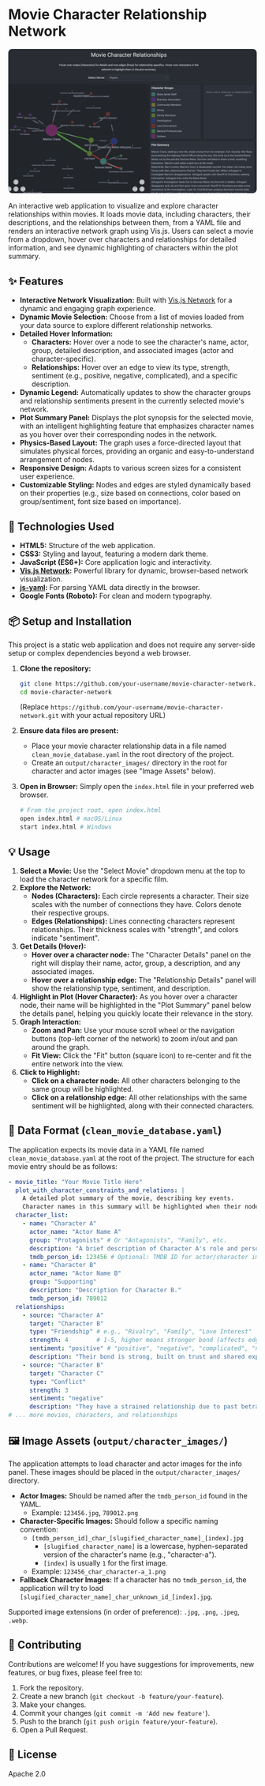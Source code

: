 # Movie Character Relationship Network

<p align="center">
  <img src="README.jpg" alt="Screenshot of the Movie Character Relationship Network" style="border-radius: 8px;">
  <br>
</p>

An interactive web application to visualize and explore character relationships within movies. It loads movie data, including characters, their descriptions, and the relationships between them, from a YAML file and renders an interactive network graph using Vis.js. Users can select a movie from a dropdown, hover over characters and relationships for detailed information, and see dynamic highlighting of characters within the plot summary.

## ✨ Features

*   **Interactive Network Visualization:** Built with [Vis.js Network](https://visjs.github.io/vis-network/docs/network/) for a dynamic and engaging graph experience.
*   **Dynamic Movie Selection:** Choose from a list of movies loaded from your data source to explore different relationship networks.
*   **Detailed Hover Information:**
    *   **Characters:** Hover over a node to see the character's name, actor, group, detailed description, and associated images (actor and character-specific).
    *   **Relationships:** Hover over an edge to view its type, strength, sentiment (e.g., positive, negative, complicated), and a specific description.
*   **Dynamic Legend:** Automatically updates to show the character groups and relationship sentiments present in the currently selected movie's network.
*   **Plot Summary Panel:** Displays the plot synopsis for the selected movie, with an intelligent highlighting feature that emphasizes character names as you hover over their corresponding nodes in the network.
*   **Physics-Based Layout:** The graph uses a force-directed layout that simulates physical forces, providing an organic and easy-to-understand arrangement of nodes.
*   **Responsive Design:** Adapts to various screen sizes for a consistent user experience.
*   **Customizable Styling:** Nodes and edges are styled dynamically based on their properties (e.g., size based on connections, color based on group/sentiment, font size based on importance).

## 🚀 Technologies Used

*   **HTML5:** Structure of the web application.
*   **CSS3:** Styling and layout, featuring a modern dark theme.
*   **JavaScript (ES6+):** Core application logic and interactivity.
*   **[Vis.js Network](https://visjs.github.io/vis-network/docs/network/):** Powerful library for dynamic, browser-based network visualization.
*   **[js-yaml](https://github.com/nodeca/js-yaml):** For parsing YAML data directly in the browser.
*   **Google Fonts (Roboto):** For clean and modern typography.

## 📦 Setup and Installation

This project is a static web application and does not require any server-side setup or complex dependencies beyond a web browser.

1.  **Clone the repository:**
    ```bash
    git clone https://github.com/your-username/movie-character-network.git
    cd movie-character-network
    ```
    (Replace `https://github.com/your-username/movie-character-network.git` with your actual repository URL)

2.  **Ensure data files are present:**
    *   Place your movie character relationship data in a file named `clean_movie_database.yaml` in the root directory of the project.
    *   Create an `output/character_images/` directory in the root for character and actor images (see "Image Assets" below).

3.  **Open in Browser:** Simply open the `index.html` file in your preferred web browser.
    ```bash
    # From the project root, open index.html
    open index.html # macOS/Linux
    start index.html # Windows
    ```

## 💡 Usage

1.  **Select a Movie:** Use the "Select Movie" dropdown menu at the top to load the character network for a specific film.
2.  **Explore the Network:**
    *   **Nodes (Characters):** Each circle represents a character. Their size scales with the number of connections they have. Colors denote their respective groups.
    *   **Edges (Relationships):** Lines connecting characters represent relationships. Their thickness scales with "strength", and colors indicate "sentiment".
3.  **Get Details (Hover):**
    *   **Hover over a character node:** The "Character Details" panel on the right will display their name, actor, group, a description, and any associated images.
    *   **Hover over a relationship edge:** The "Relationship Details" panel will show the relationship type, sentiment, and description.
4.  **Highlight in Plot (Hover Character):** As you hover over a character node, their name will be highlighted in the "Plot Summary" panel below the details panel, helping you quickly locate their relevance in the story.
5.  **Graph Interaction:**
    *   **Zoom and Pan:** Use your mouse scroll wheel or the navigation buttons (top-left corner of the network) to zoom in/out and pan around the graph.
    *   **Fit View:** Click the "Fit" button (square icon) to re-center and fit the entire network into the view.
6.  **Click to Highlight:**
    *   **Click on a character node:** All other characters belonging to the same group will be highlighted.
    *   **Click on a relationship edge:** All other relationships with the same sentiment will be highlighted, along with their connected characters.

## 📂 Data Format (`clean_movie_database.yaml`)

The application expects its movie data in a YAML file named `clean_movie_database.yaml` at the root of the project. The structure for each movie entry should be as follows:

```yaml
- movie_title: "Your Movie Title Here"
  plot_with_character_constraints_and_relations: |
    A detailed plot summary of the movie, describing key events.
    Character names in this summary will be highlighted when their nodes are hovered.
  character_list:
    - name: "Character A"
      actor_name: "Actor Name A"
      group: "Protagonists" # Or "Antagonists", "Family", etc.
      description: "A brief description of Character A's role and personality."
      tmdb_person_id: 123456 # Optional: TMDB ID for actor/character image fetching
    - name: "Character B"
      actor_name: "Actor Name B"
      group: "Supporting"
      description: "Description for Character B."
      tmdb_person_id: 789012
  relationships:
    - source: "Character A"
      target: "Character B"
      type: "Friendship" # e.g., "Rivalry", "Family", "Love Interest"
      strength: 4        # 1-5, higher means stronger bond (affects edge thickness)
      sentiment: "positive" # "positive", "negative", "complicated", "neutral"
      description: "Their bond is strong, built on trust and shared experiences."
    - source: "Character B"
      target: "Character C"
      type: "Conflict"
      strength: 3
      sentiment: "negative"
      description: "They have a strained relationship due to past betrayals."
# ... more movies, characters, and relationships
```

## 🖼️ Image Assets (`output/character_images/`)

The application attempts to load character and actor images for the info panel. These images should be placed in the `output/character_images/` directory.

*   **Actor Images:** Should be named after the `tmdb_person_id` found in the YAML.
    *   Example: `123456.jpg`, `789012.png`
*   **Character-Specific Images:** Should follow a specific naming convention:
    *   `[tmdb_person_id]_char_[slugified_character_name]_[index].jpg`
        *   `[slugified_character_name]` is a lowercase, hyphen-separated version of the character's name (e.g., "character-a").
        *   `[index]` is usually `1` for the first image.
    *   Example: `123456_char_character-a_1.png`
*   **Fallback Character Images:** If a character has no `tmdb_person_id`, the application will try to load `[slugified_character_name]_char_unknown_id_[index].jpg`.

Supported image extensions (in order of preference): `.jpg`, `.png`, `.jpeg`, `.webp`.

## 🤝 Contributing

Contributions are welcome! If you have suggestions for improvements, new features, or bug fixes, please feel free to:

1.  Fork the repository.
2.  Create a new branch (`git checkout -b feature/your-feature`).
3.  Make your changes.
4.  Commit your changes (`git commit -m 'Add new feature'`).
5.  Push to the branch (`git push origin feature/your-feature`).
6.  Open a Pull Request.

## 📄 License

Apache 2.0